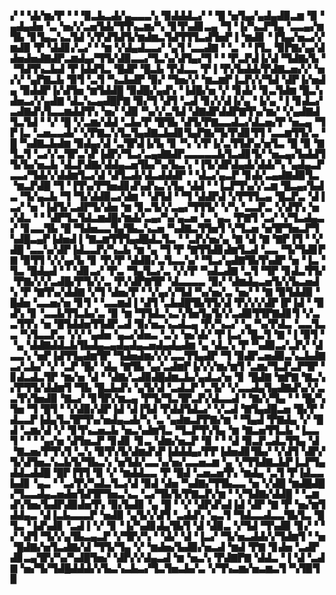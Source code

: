 ▞▝▝▟▞▆▞▛▝▝▝▉▃▙▃▟▞▄▃▃▃▚▝▉▟▟▟▃▞▝▝█▝▅▜▄▞▄▟▄▟▉▃▆▝▉▝▄▟▄▟▅▝▃▝▅▞▞▃▅▜▟▞▜▜▚▃▆▞▚▝▊▜▚▟▊▃▄▝▜▝▐▞▚▃▛▜▄▝▃▃▄▞▆▜▙▝▊▜▄▃▚▃▜▟▝▞▛▟▜▟▜▞▆▟▆▃▜▟▜▜▜▃▟▜▅▛▐▝▆▟▊▝▐▜▄▞▅▃▞▞▆▟▉▝▛▝▟▟▊▞▃▞▝▝▆▝▞▟▄▟▃▃▞▝▄▜▝▃▃▟▇▝▝▃▝▝▐▜▃▝▉▛▇▞▄▞▟▟▅▟▅▟▇▟▛▃▆▟▄▞▜▜▞▟▉▃▃▞▜▃▚▞▟▜▄▞▜▝▝▝▛▃▛▟▐▞▟▝▜▟▇▞▙▝▝▜▟▜▚▃▙▟▝▛▐▟▟▜▃▝█▟▛▝█▃▙▝▛▟▃▃▝▛▐▝▛▞▙▟▟▞▛▟▇▃▅▞▞▝▅▞▞▝▄▛▇▃▙▝▉▜▝▃▜▝▚▃▙▟▛▝▉▞▝▜▅▞▞▝▆▃▆▛▐▃▛▞▞▜▟▝▟▛▐▞▅▟▄▝▉▟▟▛▐▞▟▜▅▝▆▜▟▟█▝▉▟█▞▄▟▚▝▐▟█▞▅▝▞▝▊▟▞▝▊▃▜▟▆▝█▃▚▟▅▃▞▞▄▟▇▝▟▃▚▃▄▟█▛▇▝▉▞▜▝▟▜▝▃▟▝▊▞▞▟▐▞▄▝▐▞▄▝▐▝▊▟▃▞▃▟▇▟▚▜▃▃▆▟▟▜▚▝▅▞▝▟▉▝▚▞▞▃▜▟▝▟▇▟▛▟▟▛▇▜▚▞▆▞▝▞▄▟▇▟▜▃▜▟▝▝▞▝█▝▞▃▆▞▟▟▝▃▙▞▛▝█▜▙▝▟▜▞▛▇▃▃▟▃▞▟▃▅▞▛▝▅▃▄▝▜▛▐▃▝▃▅▃▃▟▞▝▞▛▇▃▚▜▃▜▄▟▇▃▙▟▊▜▄▛▇▞▜▞▛▟▊▜▜▝▃▃▆▜▜▞▃▝█▝▚▟▇▃▙▟▆▝▉▟▄▞▟▝▃▜▛▟▐▞▙▝▊▝▚▝▞▛▐▞▃▜▜▟▚▞▅▜▃▝█▝▉▝▇▜▃▜▝▃▞▞▃▜▛▃▚▛▐▟▛▞▜▃▞▃▄▟▇▟▛▃▃▃▃▃▙▜▃▟▊▜▞▝▅▃▄▞▙▟▟▜▜▞▙▞▅▃▙▝▟▃▛▟▇▞▟▟▄▃▅▜▙▞▚▞▙▃▚▝▐▜▞▟▛▟▄▟▞▟▟▞▚▝▄▟▄▃▛▃▃▞▜▟▞▞▟▟▆▜▃▞▟▝▟▜▃▟▞▟▃▟▟▟▛▝▝▟▃▞▄▃▛▝▊▟▞▃▄▟▇▟▉▜▃▝▆▃▛▟█▝▜▝▐▜▚▞▛▜▅▟▊▟▚▟▚▃▚▜▄▝▟▟▝▝▐▃▛▜▚▞▞▃▆▝█▃▄▞▙▟▃▝▜▞▄▃▙▝▜▝▜▞▟▟▉▃▞▟▆▝▝▟▜▟▝▝▜▝▟▟▛▟▝▞▛▜▜▃▄▝█▃▛▃▝▟▐▃▞▝▅▝▐▟▜▞▃▟▛▜▞▟▅▝▆▝▊▃▜▞▞▃▄▞▜▜▜▞▝▞▚▝▃▃▛▃▝▞▟▜▚▝▅▞▟▃▝▝▝▟▛▜▃▜▟▃▆▟█▞▆▟▞▃▄▞▚▞▄▃▅▝▃▝▄▃▝▛▇▜▝▃▞▝▞▜▃▟▄▃▞▝▊▃▃▜▙▝█▝▜▟▅▃▃▜▄▜▙▃▚▃▅▝▚▟▇▃▜▜▅▜▝▞▜▃▅▝▅▜▛▜▅▃▛▜▚▟█▃▄▛▐▟▅▟▐▝▇▃▆▜▜▜▄▟█▟▃▜▃▝▝▃▛▞▅▞▄▝▇▝▟▝▇▝▇▛▐▜▝▝▞▟█▝▃▃▚▞▟▛▐▟▃▃▛▞▚▃▙▝▆▝▄▝▜▝▛▝▇▜▜▟▊▟▆▜▃▟▝▃▃▝▜▞▜▟▊▛▇▝▉▜▜▝▞▞▄▞▙▝▊▝▛▞▛▝▟▟▉▞▃▜▃▃▚▞▝▜▃▞▄▟▇▜▙▜▚▟▛▝▅▝▐▃▝▜▃▝█▟▄▟▝▝▝▟▊▃▞▝▛▃▝▜▄▜▃▞▃▝▞▞▛▝▚▟▃▟▇▝▃▜▝▜▛▝▊▟▃▜▜▞▝▛▇▞▞▞▃▟█▞▛▜▞▞▃▝▛▞▟▛▇▜▛▝▟▃▃▃▃▝▉▞▝▟▆▟▄▃▅▜▞▞▙▃▅▟▚▝▛▝▇▜▚▞▟▟▇▝▞▜▝▟▅▞▛▝▝▞▄▞▞▜▟▝▚▞▅▞▃▝▅▞▝▝▇▝▉▜▟▟▉▝█▟▅▝▃▃▅▞▅▝▊▜▝▝▃▃▆▟▐▝▟▜▝▃▙▟█▜▙▜▜▞▟▝▛▞▞▞▟▛▐▛▐▟▝▝▉▟▚▝▊▝▃▃▙▜▜▃▙▞▃▝▉▝▆▝▜▜▟▃▚▃▚▜▅▜▄▜▞▞▃▟▉▜▜▛▇▟▊▜▝▞▃▃▜▜▚▝▅▝█▜▟▟▅▜▜▟▛▃▟▝▉▞▅▃▚▃▟▃▄▝▛▞▚▃▞▝▄▝▚▞▛▟▃▝▃▃▜▃▃▝▚▜▃▃▛▃▝▞▞▝▄▟▅▝▄▃▞▟▅▃▝▃▚▝▅▞▟▞▝▛▐▃▞▝█▃▜▝▇▝▐▝▉▜▝▝▄▝▟▟▇▟▟▃▙▜▙▟▄▃▄▟▄▟▄▃▅▟▄▟▄▟▆▝▄▝▟▃▚▝▛▝▚▟▉▃▞▃▛▞▝▟▃▃▚▝▅▛▐▟▜▜▄▟▆▜▛▝▜▟▅▟▆▞▞▞▃▃▜▜▄▟▛▝▜▝▉▟▛▃▅▟▉▃▚▃▙▟▇▃▞▃▙▞▝▞▝▃▛▝█▞▝▟▄▝▇▜▙▝▄▞▃▟▆▛▐▞▞▞▆▞▆▜▝▃▆▞▜▃▛▃▛▜▛▝▊▟▃▟▃▜▛▝▆▞▅▝▟▝▝▟▇▞▃▟▉▟█▟▆▃▙▞▄▟▃▞▅▝▊▝█▟▇▝▆▛▇▝▇▃▚▞▛▜▜▞▟▟▆▜▝▜▙▝█▃▙▟▚▝▄▜▞▟▝▃▟▃▛▝▃▜▞▝▞▃▃▟▄▜▄▟▇▟▚▞▞▃▃▜▚▜▅▟▉▝▇▃▞▝▊▜▛▞▆▃▄▝▛▜▞▜▃▜▛▃▛▞▟▃▃▟▝▝▇▞▞▜▄▝▝▝█▞▚▜▅▝▜▝█▜▝▝▞▟▉▞▟▛▐▟▝▟▐▜▟▝▛▟▟▜▟▃▞▝▞▃▟▝▇▜▄▟█▃▅▝█▞▛▝▟▃▃▛▐▟▄▜▃▜▛▜▚▞▅▟▄▃▟▞▚▝▃▝▄▟▆▃▛▛▇▞▆▝▝▜▄▟▝▛▇▟▄▝▞▝█▟▝▃▆▞▟▝▞▝▊▜▚▃▅▃▙▝▅▃▚▟▆▜▃▝▜▃▛▜▚▜▄▝▆▝▇▃▅▜▜▃▙▝▐▃▃▜▝▝▝▝▄▞▅▝▟▜▅▃▛▝▊▟▊▝▊▃▝▟▆▞▅▃▛▝▉▝▝▝▟▝▉▃▛▃▟▃▜▜▄▝▟▝▇▃▅▞▛▜▚▜▝▃▚▝▉▜▚▜▞▟▆▟▚▛▐▟▟▟▄▞▛▛▐▟▅▟▊▜▙▞▝▞▟▜▝▟▛▞▜▞▟▜▅▃▚▃▙▜▞▜▙▃▚▝▅▜▟▞▃▃▚▞▅▞▃▃▅▃▆▝▄▝▞▜▜▟▇▃▙▛▐▃▛▜▄▟▟▃▟▟█▝█▛▐▜▜▝▉▝▞▝▆▟▟▃▃▝▛▝█▟▝▃▅▃▅▜▚▝▆▟▄▝▃▜▝▛▐▟▃▃▙▟▊▝▄▃▝▝▃▞▛▞▚▟▃▜▃▞▟▝▉▟▝▟▅▝▚▟▇▞▜▜▙▃▃▝▅▝▞▟█▝▆▟█▟█▞▜▃▃▟▄▃▅▟▅▜▟▜▛▜▅▃▚▃▝▃▞▜▙▜▞▛▇▃▛▞▆▝▝▞▜▟▇▞▟▟█▝▝▃▆▟▚▜▅▞▙▟▛▟▉▟▅▜▚▝▉▞▙▟▊▝▄▝█▝▝▞▝▟▛▟▚▟▐▟▝▟▛▝▇▝▛▝▅▞▆▜▟▟▄▃▝▟▐▃▙▃▃▃▛▝▅▟▉▝▄▜▞▞▟▜▝▃▟▟▚▝▄▃▜▝▜▟▃▃▟▃▃▜▙▜▃▝█▜▃▝▐▟▚▟▊▝▃▟▐▝▞▝▊▝▐▞▚▟▊▟▄▜▙▜▝▟▝▟▉▃▝▞▜▟▝▜▚▟▉▝▊▞▝▝▞▝▟▜▝▜▞▞▄▜▙▃▄▃▛▝▞▜▛▞▚▝▝▟▞▝▟▝▐▃▞▝▜▞▅▃▟▟▞▞▜▟▆▜▝▝▅▝█▟▇▞▅▜▃▟▇▞▟▝▜▜▞▜▄▝▞▝▆▟▅▞▙▟▉▞▅▃▟▝▆▟▝▛▇▝▊▟▅▝▃▟▛▟▊▃▄▜▛▞▚▞▚▟█▜▅▞▝▟▛▞▞▟▄▃▟▝▆▝▅▃▚▝▛▟▇▛▇▝▟▟▃▝▐▝▟▝▃▟▇▝▅▞▜▞▜▟█▟▟▟▞▞▙▃▚▃▙▃▞▜▃▜▅▃▙▞▃▝▞▜▚▃▆▞▅▃▆▃▜▝▚▜▉▜▉

